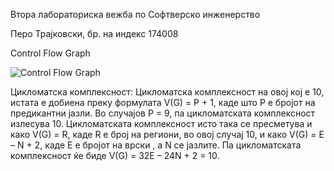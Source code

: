 Втора лабораториска вежба по Софтверско инженерство

Перо Трајковски, бр. на индекс 174008

Control Flow Graph

![Control Flow Graph](https://user-images.githubusercontent.com/85077454/120116548-ee244700-c188-11eb-9c37-34d5a7256ee4.png)

Цикломатска комплексност:
Цикломатска комплексност на овој кој е 10, истата е добиена преку формулата V(G) = Р + 1, каде што Р е бројот на предикантни јазли. Во случајов Р = 9, па цикломатската комплексност излесува 10. Цикломатската комплексност исто така се пресметува и како V(G) = R, каде R е број на региони, во овој случај 10, и како V(G) = E – N + 2, каде Е е бројот на врски , а N  се јазлите. Па цикломатската комплексност ќе биде V(G) = 32E – 24N + 2 = 10. 
